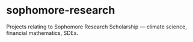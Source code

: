 # sophomore-research
Projects relating to Sophomore Research Scholarship — climate science, financial mathematics, SDEs.
